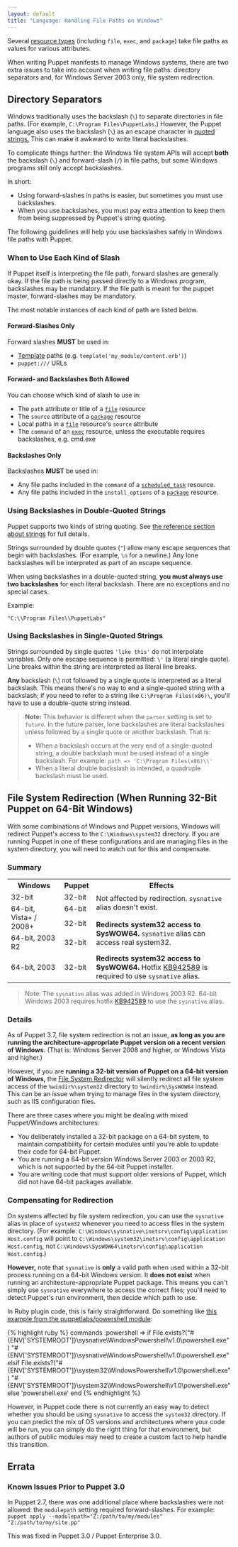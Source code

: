 ```yaml
---
layout: default
title: "Language: Handling File Paths on Windows"
---
```


[template]: /guides/templating.html
[scheduledtask]: /references/latest/type.html#scheduledtask
[exec]: /references/latest/type.html#exec
[package]: /references/latest/type.html#package
[file]: /references/latest/type.html#file

Several [resource types](./lang_resources.html) (including `file`, `exec`, and `package`) take file paths as values for various attributes.

When writing Puppet manifests to manage Windows systems, there are two extra issues to take into account when writing file paths: directory separators and, for Windows Server 2003 only, file system redirection.

## Directory Separators

Windows traditionally uses the backslash (`\`) to separate directories in file paths. (For example, `C:\Program Files\PuppetLabs`.) However, the Puppet language also uses the backslash (`\`) as an escape character in [quoted strings.](./lang_datatypes.html#strings) This can make it awkward to write literal backslashes.

To complicate things further: the Windows file system APIs will accept **both** the backslash (`\`) and forward-slash (`/`) in file paths, but some Windows programs still only accept backslashes.

In short:

* Using forward-slashes in paths is easier, but sometimes you must use backslashes.
* When you use backslashes, you must pay extra attention to keep them from being suppressed by Puppet's string quoting.

The following guidelines will help you use backslashes safely in Windows file paths with Puppet.

### When to Use Each Kind of Slash

If Puppet itself is interpreting the file path, forward slashes are generally okay. If the file path is being passed directly to a Windows program, backslashes may be mandatory. If the file path is meant for the puppet master, forward-slashes may be mandatory.

The most notable instances of each kind of path are listed below.

#### Forward-Slashes Only

Forward slashes **MUST** be used in:

* [Template][] paths (e.g. `template('my_module/content.erb')`)
* `puppet:///` URLs

#### Forward- and Backslashes Both Allowed

You can choose which kind of slash to use in:

* The `path` attribute or title of a [`file`][file] resource
* The `source` attribute of a [`package`][package] resource
* Local paths in a [`file`][file] resource's `source` attribute
* The `command` of an [`exec`][exec] resource, unless the executable requires backslashes, e.g. cmd.exe

#### Backslashes Only

Backslashes **MUST** be used in:

* Any file paths included in the `command` of a [`scheduled_task`][scheduledtask] resource.
* Any file paths included in the `install_options` of a [`package`][package] resource.


### Using Backslashes in Double-Quoted Strings

Puppet supports two kinds of string quoting. See [the reference section about strings](/puppet/latest/reference/lang_datatypes.html#strings) for full details.

Strings surrounded by double quotes (`"`) allow many escape sequences that begin with backslashes. (For example, `\n` for a newline.) Any lone backslashes will be interpreted as part of an escape sequence.

When using backslashes in a double-quoted string, **you must always use two backslashes** for each literal backslash. There are no exceptions and no special cases.

Example:

    "C:\\Program Files\\PuppetLabs"

### Using Backslashes in Single-Quoted Strings

Strings surrounded by single quotes `'like this'` do not interpolate variables. Only one escape sequence is permitted: `\'` (a literal single quote). Line breaks within the string are interpreted as literal line breaks.

**Any** backslash (`\`) not followed by a single quote is interpreted as a literal backslash. This means there's no way to end a single-quoted string with a backslash; if you need to refer to a string like `C:\Program Files(x86)\`, you'll have to use a double-quote string instead.

> **Note:** This behavior is different when the `parser` setting is set to `future`. In the future parser, lone backslashes are literal backslashes unless followed by a single quote or another backslash. That is:
>
> * When a backslash occurs at the very end of a single-quoted string, a double backslash must be used instead of a single backslash. For example: `path => 'C:\Program Files(x86)\\'`
> * When a literal double backslash is intended, a quadruple backslash must be used.


## File System Redirection (When Running 32-Bit Puppet on 64-Bit Windows)

With some combinations of Windows and Puppet versions, Windows will redirect Puppet's access to the `C:\Windows\system32` directory. If you are running Puppet in one of these configurations and are managing files in the system directory, you will need to watch out for this and compensate.

### Summary

<table>

<tr>
<th>Windows</th>
<th>Puppet</th>
<th>Effects</th>
</tr>

<tr>
<td>32-bit</td>
<td>32-bit</td>
<td rowspan="2">Not affected by redirection. <code>sysnative</code> alias doesn't exist.</td>
</tr>

<tr>
<td rowspan="2">64-bit, Vista+ / 2008+</td>
<td>64-bit</td>
</tr>

<tr>
<td>32-bit</td>
<td rowspan="2"><strong>Redirects system32 access to SysWOW64.</strong> <code>sysnative</code> alias can access real system32.</td>
</tr>

<tr>
<td>64-bit, 2003 R2</td>
<td>32-bit</td>
</tr>

<tr>
<td>64-bit, 2003</td>
<td>32-bit</td>
<td><strong>Redirects system32 access to SysWOW64.</strong> Hotfix <a href="http://support.microsoft.com/kb/942589/en-us">KB942589</a> is required to use <code>sysnative</code> alias.</td>
</tr>

</table>

> Note: The `sysnative` alias was added in Windows 2003 R2. 64-bit Windows 2003 requires hotfix [KB942589](http://support.microsoft.com/kb/942589/en-us) to use the `sysnative` alias.

### Details

As of Puppet 3.7, file system redirection is not an issue, **as long as you are running the architecture-appropriate Puppet version on a recent version of Windows.** (That is: Windows Server 2008 and higher, or Windows Vista and higher.)

However, if you are **running a 32-bit version of Puppet on a 64-bit version of Windows,** the <a href="http://msdn.microsoft.com/en-us/library/aa384187(v=vs.85).aspx">File System Redirector</a> will silently redirect all file system access of the `%windir%\system32` directory to `%windir%\SysWOW64` instead. This can be an issue when trying to manage files in the system directory, such as IIS configuration files.

There are three cases where you might be dealing with mixed Puppet/Windows architectures:

* You deliberately installed a 32-bit package on a 64-bit system, to maintain compatibility for certain modules until you're able to update their code for 64-bit Puppet.
* You are running a 64-bit version Windows Server 2003 or 2003 R2, which is not supported by the 64-bit Puppet installer.
* You are writing code that must support older versions of Puppet, which did not have 64-bit packages available.

### Compensating for Redirection

On systems affected by file system redirection, you can use the `sysnative` alias in place of `system32` whenever you need to access files in the system directory. (For example: `C:\Windows\sysnative\inetsrv\config\application Host.config` will point to `C:\Windows\system32\inetsrv\config\application Host.config`, not `C:\Windows\SysWOW64\inetsrv\config\application Host.config`.)

**However,** note that `sysnative` is **only** a valid path when used within a 32-bit process running on a 64-bit Windows version. It **does not exist** when running an architecture-appropriate Puppet package. This means you can't simply use `sysnative` everywhere to access the correct files; you'll need to detect Puppet's run environment, then decide which path to use.

In Ruby plugin code, this is fairly straightforward. Do something like [this example from the puppetlabs/powershell module](https://github.com/puppetlabs/puppetlabs-powershell/blob/master/lib/puppet/provider/exec/powershell.rb#L6-L13):

{% highlight ruby %}
    commands :powershell =>
      if File.exists?("#{ENV['SYSTEMROOT']}\\sysnative\\WindowsPowershell\\v1.0\\powershell.exe")
      "#{ENV['SYSTEMROOT']}\\sysnative\\WindowsPowershell\\v1.0\\powershell.exe"
      elsif File.exists?("#{ENV['SYSTEMROOT']}\\system32\\WindowsPowershell\\v1.0\\powershell.exe")
      "#{ENV['SYSTEMROOT']}\\system32\\WindowsPowershell\\v1.0\\powershell.exe"
      else
      'powershell.exe'
      end
{% endhighlight %}

However, in Puppet code there is not currently an easy way to detect whether you should be using `sysnative` to access the `system32` directory. If you can predict the mix of OS versions and architectures where your code will be run, you can simply do the right thing for that environment, but authors of public modules may need to create a custom fact to help handle this transition.

## Errata

### Known Issues Prior to Puppet 3.0

In Puppet 2.7, there was one additional place where backslashes were not allowed: the `modulepath` setting required forward-slashes. For example: `puppet apply --modulepath="Z:/path/to/my/modules" "Z:/path/to/my/site.pp"`

This was fixed in Puppet 3.0 / Puppet Enterprise 3.0.
